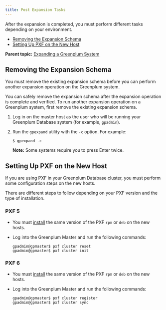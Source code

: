 ```yaml
---
title: Post Expansion Tasks 
---
```


After the expansion is completed, you must perform different tasks depending on your environment.

-   [Removing the Expansion Schema](#topic_xvp_5p2_hpb)
-   [Setting Up PXF on the New Host](#topic_pxl_1q2_hpb)

**Parent topic:** [Expanding a Greenplum System](../expand/expand-main.html)

## <a id="topic_xvp_5p2_hpb"></a>Removing the Expansion Schema 

You must remove the existing expansion schema before you can perform another expansion operation on the Greenplum system.

You can safely remove the expansion schema after the expansion operation is complete and verified. To run another expansion operation on a Greenplum system, first remove the existing expansion schema.

1.  Log in on the master host as the user who will be running your Greenplum Database system \(for example, `gpadmin`\).
2.  Run the `gpexpand` utility with the `-c` option. For example:

    ```
    $ gpexpand -c
    ```

    **Note:** Some systems require you to press Enter twice.


## <a id="topic_pxl_1q2_hpb"></a>Setting Up PXF on the New Host 

If you are using PXF in your Greenplum Database cluster, you must perform some configuration steps on the new hosts.

There are different steps to follow depending on your PXF version and the type of installation.

### <a id="pxf5"></a>PXF 5 

-   You must [install](https://docs.vmware.com/en/VMware-Tanzu-Greenplum-Platform-Extension-Framework/6.3/tanzu-greenplum-platform-extension-framework/GUID-installing_pxf.html) the same version of the PXF `rpm` or `deb` on the new hosts.
-   Log into the Greenplum Master and run the following commands:

    ```
    gpadmin@gpmaster$ pxf cluster reset
    gpadmin@gpmaster$ pxf cluster init
    ```


### <a id="pxf6"></a>PXF 6 

-   You must [install](https://docs.vmware.com/en/VMware-Tanzu-Greenplum-Platform-Extension-Framework/6.3/tanzu-greenplum-platform-extension-framework/GUID-installing_pxf.html) the same version of the PXF `rpm` or `deb` on the new hosts.
-   Log into the Greenplum Master and run the following commands:

    ```
    gpadmin@gpmaster$ pxf cluster register
    gpadmin@gpmaster$ pxf cluster sync
    ```


